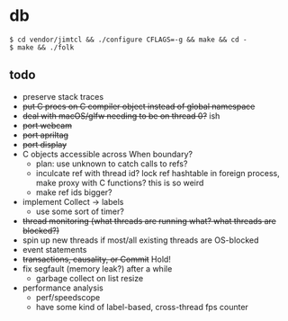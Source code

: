 # db

```
$ cd vendor/jimtcl && ./configure CFLAGS=-g && make && cd -
$ make && ./folk
```

## todo

- preserve stack traces
- ~~put C procs on C compiler object instead of global namespace~~
- ~~deal with macOS/glfw needing to be on thread 0?~~ ish
- ~~port webcam~~
- ~~port apriltag~~
- ~~port display~~
- C objects accessible across When boundary?
  - plan: use unknown to catch calls to refs?
  - inculcate ref with thread id? lock ref hashtable in foreign
    process, make proxy with C functions? this is so weird
  - make ref ids bigger?
- implement Collect -> labels
  - use some sort of timer?
- ~~thread monitoring (what threads are running what? what threads are blocked?)~~
- spin up new threads if most/all existing threads are OS-blocked
- event statements
- ~~transactions, causality, or Commit~~ Hold!
- fix segfault (memory leak?) after a while
  - garbage collect on list resize
- performance analysis
  - perf/speedscope
  - have some kind of label-based, cross-thread fps counter

